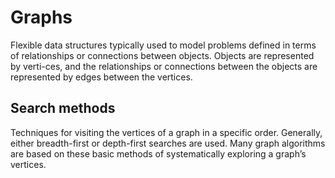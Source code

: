 # Graphs
Flexible data structures typically used to model problems defined in terms of relationships or connections between objects. Objects are represented by verti-ces, and the relationships or connections between the objects are represented by edges between the vertices.
## Search methods
Techniques for visiting the vertices of a graph in a specific order. Generally, either breadth-first or depth-first searches are used. Many graph algorithms are based on these basic methods of systematically exploring a graph’s vertices.

